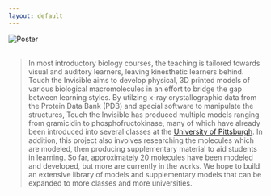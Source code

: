 ```yaml
---
layout: default
---
```

![Poster](/assets/img/Poster_board-min.jpeg)  <br><br>
> In most introductory biology courses, the teaching is tailored towards visual and auditory learners, leaving kinesthetic learners behind. Touch the Invisible aims to develop physical, 3D printed models of various biological macromolecules in an effort to bridge the gap between learning styles. By utilzing x-ray crystallographic data from the Protein Data Bank (PDB) and special software to manipulate the structures, Touch the Invisible has produced multiple models ranging from gramicidin to phosphofructokinase, many of which have already been introduced into several classes at the [University of Pittsburgh](http://www.pitt.edu). In addition, this project also involves researching the molecules which are modeled, then producing supplementary material to aid students in learning. So far, approximately 20 molecules have been modeled and developed, but more are currently in the works. We hope to build an extensive library of models and supplementary models that can be expanded to more classes and more universities.
